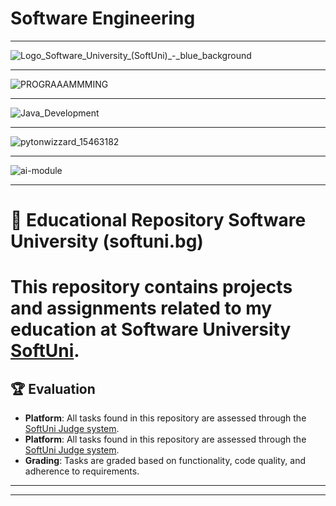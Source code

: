 # Software Engineering  
------------------------------------------------------------------------------------------------------------------------------------------------------------------------------------




![Logo_Software_University_(SoftUni)_-_blue_background](https://github.com/svetlanasieber/Software-Engineering--Path-SoftUni/assets/135451084/1e3d3eab-9ad9-480e-8993-e5cd4f6bd17a)




------------------------------------------------------------------------------------------------------------------------------------------------------------------------------------- 



![PROGRAAAMMMING](https://github.com/user-attachments/assets/feb43ac0-94cd-4045-90a4-c57fb46806ee)


-----------------------------------------------------------------------------------------------------------------------------------------------------------------------------------------
![Java_Development](https://github.com/user-attachments/assets/e25ef156-f97d-4a71-b16e-033a340b62d5)

-----------------------------------------------------------------------------------------------------------------------------------------------------------------------------------------
![pytonwizzard_15463182](https://github.com/user-attachments/assets/e57bed5d-edef-457d-a5d5-aea6498a3143)

-----------------------------------------------------------------------------------------------------------------------------------------------------------------------------------------


![ai-module](https://github.com/user-attachments/assets/13e1326b-1b29-48c2-ae49-535cf3363a25)

-------------------------------------------------------------------------------------------------------------------------------------------------------------------------------------



# 📘 Educational Repository Software University (softuni.bg)




# This repository contains projects and assignments related to my education at Software University [**SoftUni**](https://softuni.bg/).





## 🏆 Evaluation

-  **Platform**: All tasks found in this repository are assessed through the [SoftUni Judge system](https://judge.softuni.org/).
-   **Platform**: All tasks found in this repository are assessed through the [SoftUni Judge system](https://alpha.judge.softuni.org/). 
- **Grading**: Tasks are graded based on functionality, code quality, and adherence to requirements.













-------------------------------------------------------------------------------------------------------------------------------------------------------------------------------------------------------------------------------------------





------------------------------------------------------------------------------------------------------------------------------------------------------------------------------------------------------------------------------------------


